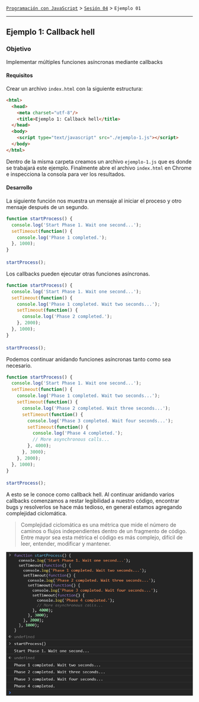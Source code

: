 [`Programación con JavaScript`](../../Readme.md) > [`Sesión 04`](../Readme.md) > `Ejemplo 01`

---

## Ejemplo 1: Callback hell

### Objetivo

Implementar múltiples funciones asíncronas mediante callbacks

#### Requisitos

Crear un archivo `index.html` con la siguiente estructura:

```html
<html>
  <head>
    <meta charset="utf-8"/>
    <title>Ejemplo 1: Callback hell</title>
  </head>
  <body>   
    <script type="text/javascript" src="./ejemplo-1.js"></script>
  </body>
</html>
```

Dentro de la misma carpeta creamos un archivo `ejemplo-1.js` que es donde
se trabajará este ejemplo. Finalmente abre el archivo `index.html`
en Chrome e inspecciona la consola para ver los resultados.

#### Desarrollo

La siguiente función nos muestra un mensaje al iniciar el proceso y otro mensaje después de un segundo.

```javascript
function startProcess() {
  console.log('Start Phase 1. Wait one second...');
  setTimeout(function() {
    console.log('Phase 1 completed.'); 
  }, 1000);
}

startProcess();
```

Los callbacks pueden ejecutar otras funciones asíncronas.

```javascript
function startProcess() {
  console.log('Start Phase 1. Wait one second...');
  setTimeout(function() {
    console.log('Phase 1 completed. Wait two seconds...');
    setTimeout(function() {
      console.log('Phase 2 completed.');
    }, 2000);
  }, 1000);
}

startProcess();
```

Podemos continuar anidando funciones asíncronas tanto como sea necesario.

```javascript
function startProcess() {
  console.log('Start Phase 1. Wait one second...');
  setTimeout(function() {
    console.log('Phase 1 completed. Wait two seconds...');
    setTimeout(function() {
      console.log('Phase 2 completed. Wait three seconds...');
      setTimeout(function() {
        console.log('Phase 3 completed. Wait four seconds...');
        setTimeout(function() {
          console.log('Phase 4 completed.');
          // More asynchronous calls...
        }, 4000);
      }, 3000);
    }, 2000);
  }, 1000);
}

startProcess();
```

A esto se le conoce como callback hell. Al continuar anidando varios callbacks comenzamos a restar legibilidad a 
nuestro código, encontrar bugs y resolverlos se hace más tedioso, en general estamos agregando complejidad ciclomática.

> Complejidad ciclomática es una métrica que mide el número de caminos o flujos independientes dentro de un fragmento
> de código. Entre mayor sea esta métrica el código es más complejo, difícil de leer, entender, modificar y mantener.

![Callback Hell](./assets/callback-hell.png)
